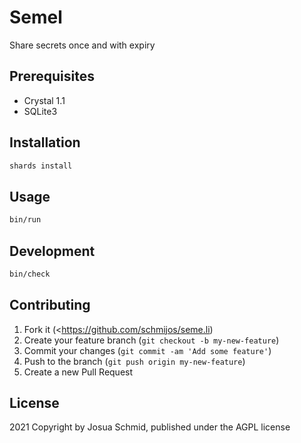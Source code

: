 # Semel

Share secrets once and with expiry

## Prerequisites

* Crystal 1.1
* SQLite3

## Installation

```sh
shards install
```

## Usage

```sh
bin/run
```

## Development

```sh
bin/check
```

## Contributing

1. Fork it (<https://github.com/schmijos/seme.li)
2. Create your feature branch (`git checkout -b my-new-feature`)
3. Commit your changes (`git commit -am 'Add some feature'`)
4. Push to the branch (`git push origin my-new-feature`)
5. Create a new Pull Request

## License

2021 Copyright by Josua Schmid, published under the AGPL license
